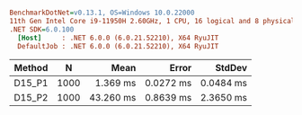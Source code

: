 ``` ini

BenchmarkDotNet=v0.13.1, OS=Windows 10.0.22000
11th Gen Intel Core i9-11950H 2.60GHz, 1 CPU, 16 logical and 8 physical cores
.NET SDK=6.0.100
  [Host]     : .NET 6.0.0 (6.0.21.52210), X64 RyuJIT
  DefaultJob : .NET 6.0.0 (6.0.21.52210), X64 RyuJIT


```
| Method |    N |      Mean |     Error |    StdDev |
|------- |----- |----------:|----------:|----------:|
| D15_P1 | 1000 |  1.369 ms | 0.0272 ms | 0.0484 ms |
| D15_P2 | 1000 | 43.260 ms | 0.8639 ms | 2.3650 ms |
